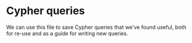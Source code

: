 # Cypher queries

We can use this file to save Cypher queries that we've found useful, both for re-use and as a guide for writing new queries.

